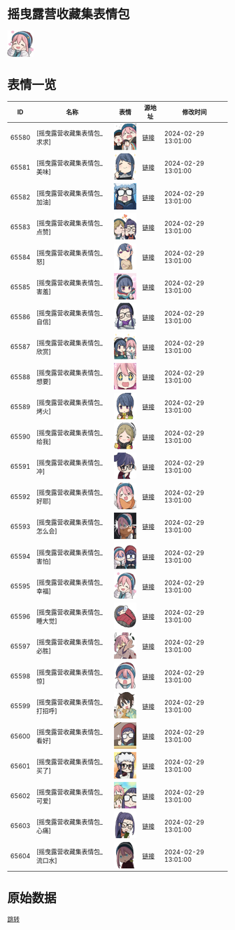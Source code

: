# 摇曳露营收藏集表情包

<img src="./cover.png" height="60" alt="cover" />

# 表情一览

|ID|名称|表情|源地址|修改时间|
|----|----|----|----|----|
|65580|[摇曳露营收藏集表情包_求求]|<img src="./pic/065580_%5B摇曳露营收藏集表情包_求求%5D.png" height="60" alt="求求"/>|[链接](https://i0.hdslb.com/bfs/garb/e6ad3983cba2fa35b08bb482c87f1fb1141da351.png)|2024-02-29 13:01:00|
|65581|[摇曳露营收藏集表情包_美味]|<img src="./pic/065581_%5B摇曳露营收藏集表情包_美味%5D.png" height="60" alt="美味"/>|[链接](https://i0.hdslb.com/bfs/garb/138d4bd3fb82ae0b796761f2092a0169311caaa8.png)|2024-02-29 13:01:00|
|65582|[摇曳露营收藏集表情包_加油]|<img src="./pic/065582_%5B摇曳露营收藏集表情包_加油%5D.png" height="60" alt="加油"/>|[链接](https://i0.hdslb.com/bfs/garb/ccad945f631eb50190c95265c2d3c96826dbbb1b.png)|2024-02-29 13:01:00|
|65583|[摇曳露营收藏集表情包_点赞]|<img src="./pic/065583_%5B摇曳露营收藏集表情包_点赞%5D.png" height="60" alt="点赞"/>|[链接](https://i0.hdslb.com/bfs/garb/612a0ed340c7bebf0033ae7d1d4063fccda1c743.png)|2024-02-29 13:01:00|
|65584|[摇曳露营收藏集表情包_怒]|<img src="./pic/065584_%5B摇曳露营收藏集表情包_怒%5D.png" height="60" alt="怒"/>|[链接](https://i0.hdslb.com/bfs/garb/2e7a167497706f44d429ed9d15228de89ab1b2fd.png)|2024-02-29 13:01:00|
|65585|[摇曳露营收藏集表情包_害羞]|<img src="./pic/065585_%5B摇曳露营收藏集表情包_害羞%5D.png" height="60" alt="害羞"/>|[链接](https://i0.hdslb.com/bfs/garb/a0f8163a47a9f50fda01760cd73060027572456c.png)|2024-02-29 13:01:00|
|65586|[摇曳露营收藏集表情包_自信]|<img src="./pic/065586_%5B摇曳露营收藏集表情包_自信%5D.png" height="60" alt="自信"/>|[链接](https://i0.hdslb.com/bfs/garb/8a4c90a8cade8db99e67f4c9d239c068aba2eff5.png)|2024-02-29 13:01:00|
|65587|[摇曳露营收藏集表情包_欣赏]|<img src="./pic/065587_%5B摇曳露营收藏集表情包_欣赏%5D.png" height="60" alt="欣赏"/>|[链接](https://i0.hdslb.com/bfs/garb/39defd2affcd2213ac94719442c59d6999ed160c.png)|2024-02-29 13:01:00|
|65588|[摇曳露营收藏集表情包_想要]|<img src="./pic/065588_%5B摇曳露营收藏集表情包_想要%5D.png" height="60" alt="想要"/>|[链接](https://i0.hdslb.com/bfs/garb/2d2731f68e9d7ed72649a8fe6d73857122b40ab1.png)|2024-02-29 13:01:00|
|65589|[摇曳露营收藏集表情包_烤火]|<img src="./pic/065589_%5B摇曳露营收藏集表情包_烤火%5D.png" height="60" alt="烤火"/>|[链接](https://i0.hdslb.com/bfs/garb/ac8453f77096f26619c8144d1e789611660285ef.png)|2024-02-29 13:01:00|
|65590|[摇曳露营收藏集表情包_给我]|<img src="./pic/065590_%5B摇曳露营收藏集表情包_给我%5D.png" height="60" alt="给我"/>|[链接](https://i0.hdslb.com/bfs/garb/36da7cb31fb51017c118b0b2948590bd99f82de7.png)|2024-02-29 13:01:00|
|65591|[摇曳露营收藏集表情包_冲]|<img src="./pic/065591_%5B摇曳露营收藏集表情包_冲%5D.png" height="60" alt="冲"/>|[链接](https://i0.hdslb.com/bfs/garb/7f3ffb83ad257bf736f4d4599085b69d08f3ef9a.png)|2024-02-29 13:01:00|
|65592|[摇曳露营收藏集表情包_好耶]|<img src="./pic/065592_%5B摇曳露营收藏集表情包_好耶%5D.png" height="60" alt="好耶"/>|[链接](https://i0.hdslb.com/bfs/garb/55187775b4b4bcfea9883e5ff21ddbd82e460601.png)|2024-02-29 13:01:00|
|65593|[摇曳露营收藏集表情包_怎么会]|<img src="./pic/065593_%5B摇曳露营收藏集表情包_怎么会%5D.png" height="60" alt="怎么会"/>|[链接](https://i0.hdslb.com/bfs/garb/5fdc0ccb32d4a049c1b7f54e297d3e651817936f.png)|2024-02-29 13:01:00|
|65594|[摇曳露营收藏集表情包_害怕]|<img src="./pic/065594_%5B摇曳露营收藏集表情包_害怕%5D.png" height="60" alt="害怕"/>|[链接](https://i0.hdslb.com/bfs/garb/391acd73b0ac69407b531e99568cb951d8b2d741.png)|2024-02-29 13:01:00|
|65595|[摇曳露营收藏集表情包_幸福]|<img src="./pic/065595_%5B摇曳露营收藏集表情包_幸福%5D.png" height="60" alt="幸福"/>|[链接](https://i0.hdslb.com/bfs/garb/253d1aafdc6ab63005307c95b6e1cc1220a09906.png)|2024-02-29 13:01:00|
|65596|[摇曳露营收藏集表情包_睡大觉]|<img src="./pic/065596_%5B摇曳露营收藏集表情包_睡大觉%5D.png" height="60" alt="睡大觉"/>|[链接](https://i0.hdslb.com/bfs/garb/4db64fecbb2020876437d9e341b230be768f4057.png)|2024-02-29 13:01:00|
|65597|[摇曳露营收藏集表情包_必胜]|<img src="./pic/065597_%5B摇曳露营收藏集表情包_必胜%5D.png" height="60" alt="必胜"/>|[链接](https://i0.hdslb.com/bfs/garb/6ec8998db4479f323864f98a9a3037ad3e945c02.png)|2024-02-29 13:01:00|
|65598|[摇曳露营收藏集表情包_惊]|<img src="./pic/065598_%5B摇曳露营收藏集表情包_惊%5D.png" height="60" alt="惊"/>|[链接](https://i0.hdslb.com/bfs/garb/8fb72f68af624a0960f7aeb8bd796fe4e40d89bb.png)|2024-02-29 13:01:00|
|65599|[摇曳露营收藏集表情包_打招呼]|<img src="./pic/065599_%5B摇曳露营收藏集表情包_打招呼%5D.png" height="60" alt="打招呼"/>|[链接](https://i0.hdslb.com/bfs/garb/449fa177849bac210d4321eb20894475d3cf2281.png)|2024-02-29 13:01:00|
|65600|[摇曳露营收藏集表情包_看好]|<img src="./pic/065600_%5B摇曳露营收藏集表情包_看好%5D.png" height="60" alt="看好"/>|[链接](https://i0.hdslb.com/bfs/garb/a51ea565f57e877bdbea92ef004d0530e49cc711.png)|2024-02-29 13:01:00|
|65601|[摇曳露营收藏集表情包_买了]|<img src="./pic/065601_%5B摇曳露营收藏集表情包_买了%5D.png" height="60" alt="买了"/>|[链接](https://i0.hdslb.com/bfs/garb/e6f51fcddb0f8240a0541136faf0209446f55740.png)|2024-02-29 13:01:00|
|65602|[摇曳露营收藏集表情包_可爱]|<img src="./pic/065602_%5B摇曳露营收藏集表情包_可爱%5D.png" height="60" alt="可爱"/>|[链接](https://i0.hdslb.com/bfs/garb/757089629e1e05c4f3cbf66f20f320597c189d27.png)|2024-02-29 13:01:00|
|65603|[摇曳露营收藏集表情包_心痛]|<img src="./pic/065603_%5B摇曳露营收藏集表情包_心痛%5D.png" height="60" alt="心痛"/>|[链接](https://i0.hdslb.com/bfs/garb/03f59b929f8ef4c304d53324358f0829e30207c2.png)|2024-02-29 13:01:00|
|65604|[摇曳露营收藏集表情包_流口水]|<img src="./pic/065604_%5B摇曳露营收藏集表情包_流口水%5D.png" height="60" alt="流口水"/>|[链接](https://i0.hdslb.com/bfs/garb/ad066f18cce8193c167788ec2e93d341c2a0d611.png)|2024-02-29 13:01:00|

# 原始数据

[跳转](./raw.json)

